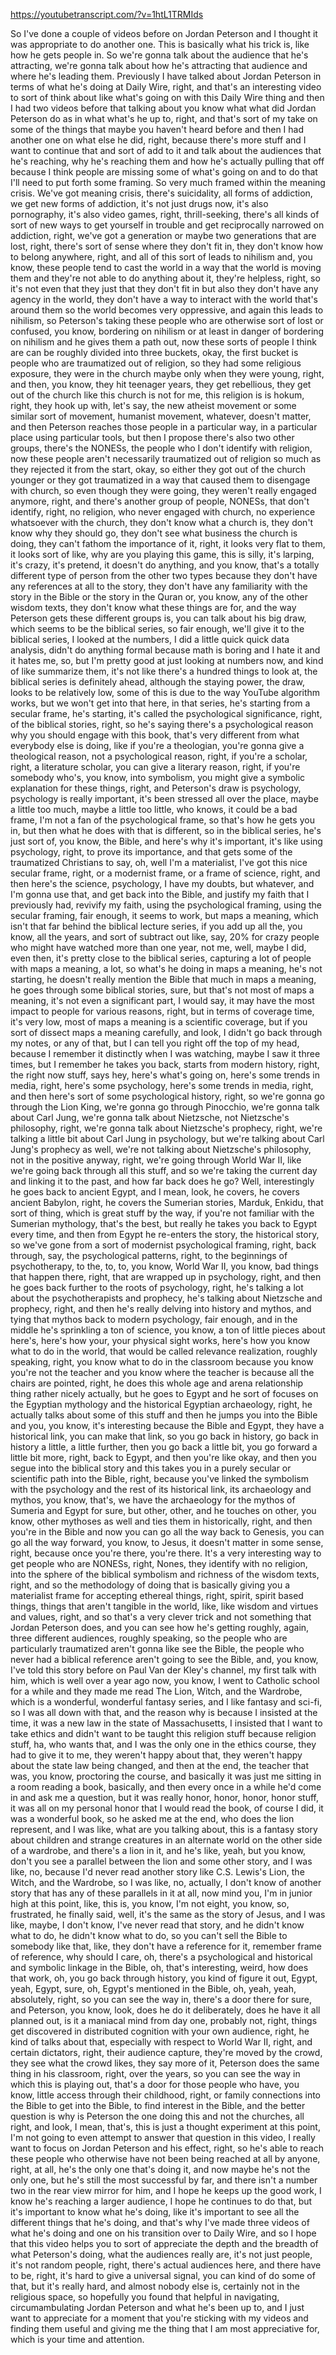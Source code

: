 https://youtubetranscript.com/?v=1htL1TRMIds

 So I've done a couple of videos before on Jordan Peterson and I thought it was appropriate to do another one. This is basically what his trick is, like how he gets people in. So we're gonna talk about the audience that he's attracting, we're gonna talk about how he's attracting that audience and where he's leading them. Previously I have talked about Jordan Peterson in terms of what he's doing at Daily Wire, right, and that's an interesting video to sort of think about like what's going on with this Daily Wire thing and then I had two videos before that talking about you know what what did Jordan Peterson do as in what what's he up to, right, and that's sort of my take on some of the things that maybe you haven't heard before and then I had another one on what else he did, right, because there's more stuff and I want to continue that and sort of add to it and talk about the audiences that he's reaching, why he's reaching them and how he's actually pulling that off because I think people are missing some of what's going on and to do that I'll need to put forth some framing. So very much framed within the meaning crisis. We've got meaning crisis, there's suicidality, all forms of addiction, we get new forms of addiction, it's not just drugs now, it's also pornography, it's also video games, right, thrill-seeking, there's all kinds of sort of new ways to get yourself in trouble and get reciprocally narrowed on addiction, right, we've got a generation or maybe two generations that are lost, right, there's sort of sense where they don't fit in, they don't know how to belong anywhere, right, and all of this sort of leads to nihilism and, you know, these people tend to cast the world in a way that the world is moving them and they're not able to do anything about it, they're helpless, right, so it's not even that they just that they don't fit in but also they don't have any agency in the world, they don't have a way to interact with the world that's around them so the world becomes very oppressive, and again this leads to nihilism, so Peterson's taking these people who are otherwise sort of lost or confused, you know, bordering on nihilism or at least in danger of bordering on nihilism and he gives them a path out, now these sorts of people I think are can be roughly divided into three buckets, okay, the first bucket is people who are traumatized out of religion, so they had some religious exposure, they were in the church maybe only when they were young, right, and then, you know, they hit teenager years, they get rebellious, they get out of the church like this church is not for me, this religion is is hokum, right, they hook up with, let's say, the new atheist movement or some similar sort of movement, humanist movement, whatever, doesn't matter, and then Peterson reaches those people in a particular way, in a particular place using particular tools, but then I propose there's also two other groups, there's the NONESs, the people who I don't identify with religion, now these people aren't necessarily traumatized out of religion so much as they rejected it from the start, okay, so either they got out of the church younger or they got traumatized in a way that caused them to disengage with church, so even though they were going, they weren't really engaged anymore, right, and there's another group of people, NONESs, that don't identify, right, no religion, who never engaged with church, no experience whatsoever with the church, they don't know what a church is, they don't know why they should go, they don't see what business the church is doing, they can't fathom the importance of it, right, it looks very flat to them, it looks sort of like, why are you playing this game, this is silly, it's larping, it's crazy, it's pretend, it doesn't do anything, and you know, that's a totally different type of person from the other two types because they don't have any references at all to the story, they don't have any familiarity with the story in the Bible or the story in the Quran or, you know, any of the other wisdom texts, they don't know what these things are for, and the way Peterson gets these different groups is, you can talk about his big draw, which seems to be the biblical series, so fair enough, we'll give it to the biblical series, I looked at the numbers, I did a little quick quick data analysis, didn't do anything formal because math is boring and I hate it and it hates me, so, but I'm pretty good at just looking at numbers now, and kind of like summarize them, it's not like there's a hundred things to look at, the biblical series is definitely ahead, although the staying power, the draw, looks to be relatively low, some of this is due to the way YouTube algorithm works, but we won't get into that here, in that series, he's starting from a secular frame, he's starting, it's called the psychological significance, right, of the biblical stories, right, so he's saying there's a psychological reason why you should engage with this book, that's very different from what everybody else is doing, like if you're a theologian, you're gonna give a theological reason, not a psychological reason, right, if you're a scholar, right, a literature scholar, you can give a literary reason, right, if you're somebody who's, you know, into symbolism, you might give a symbolic explanation for these things, right, and Peterson's draw is psychology, psychology is really important, it's been stressed all over the place, maybe a little too much, maybe a little too little, who knows, it could be a bad frame, I'm not a fan of the psychological frame, so that's how he gets you in, but then what he does with that is different, so in the biblical series, he's just sort of, you know, the Bible, and here's why it's important, it's like using psychology, right, to prove its importance, and that gets some of the traumatized Christians to say, oh, well I'm a materialist, I've got this nice secular frame, right, or a modernist frame, or a frame of science, right, and then here's the science, psychology, I have my doubts, but whatever, and I'm gonna use that, and get back into the Bible, and justify my faith that I previously had, revivify my faith, using the psychological framing, using the secular framing, fair enough, it seems to work, but maps a meaning, which isn't that far behind the biblical lecture series, if you add up all the, you know, all the years, and sort of subtract out like, say, 20% for crazy people who might have watched more than one year, not me, well, maybe I did, even then, it's pretty close to the biblical series, capturing a lot of people with maps a meaning, a lot, so what's he doing in maps a meaning, he's not starting, he doesn't really mention the Bible that much in maps a meaning, he goes through some biblical stories, sure, but that's not most of maps a meaning, it's not even a significant part, I would say, it may have the most impact to people for various reasons, right, but in terms of coverage time, it's very low, most of maps a meaning is a scientific coverage, but if you sort of dissect maps a meaning carefully, and look, I didn't go back through my notes, or any of that, but I can tell you right off the top of my head, because I remember it distinctly when I was watching, maybe I saw it three times, but I remember he takes you back, starts from modern history, right, the right now stuff, says hey, here's what's going on, here's some trends in media, right, here's some psychology, here's some trends in media, right, and then here's sort of some psychological history, right, so we're gonna go through the Lion King, we're gonna go through Pinocchio, we're gonna talk about Carl Jung, we're gonna talk about Nietzsche, not Nietzsche's philosophy, right, we're gonna talk about Nietzsche's prophecy, right, we're talking a little bit about Carl Jung in psychology, but we're talking about Carl Jung's prophecy as well, we're not talking about Nietzsche's philosophy, not in the positive anyway, right, we're going through World War II, like we're going back through all this stuff, and so we're taking the current day and linking it to the past, and how far back does he go? Well, interestingly he goes back to ancient Egypt, and I mean, look, he covers, he covers ancient Babylon, right, he covers the Sumerian stories, Marduk, Enkidu, that sort of thing, which is great stuff by the way, if you're not familiar with the Sumerian mythology, that's the best, but really he takes you back to Egypt every time, and then from Egypt he re-enters the story, the historical story, so we've gone from a sort of modernist psychological framing, right, back through, say, the psychological patterns, right, to the beginnings of psychotherapy, to the, to, to, you know, World War II, you know, bad things that happen there, right, that are wrapped up in psychology, right, and then he goes back further to the roots of psychology, right, he's talking a lot about the psychotherapists and prophecy, he's talking about Nietzsche and prophecy, right, and then he's really delving into history and mythos, and tying that mythos back to modern psychology, fair enough, and in the middle he's sprinkling a ton of science, you know, a ton of little pieces about here's, here's how your, your physical sight works, here's how you know what to do in the world, that would be called relevance realization, roughly speaking, right, you know what to do in the classroom because you know you're not the teacher and you know where the teacher is because all the chairs are pointed, right, he does this whole age and arena relationship thing rather nicely actually, but he goes to Egypt and he sort of focuses on the Egyptian mythology and the historical Egyptian archaeology, right, he actually talks about some of this stuff and then he jumps you into the Bible and you, you know, it's interesting because the Bible and Egypt, they have a historical link, you can make that link, so you go back in history, go back in history a little, a little further, then you go back a little bit, you go forward a little bit more, right, back to Egypt, and then you're like okay, and then you segue into the biblical story and this takes you in a purely secular or scientific path into the Bible, right, because you've linked the symbolism with the psychology and the rest of its historical link, its archaeology and mythos, you know, that's, we have the archaeology for the mythos of Sumeria and Egypt for sure, but other, other, and he touches on other, you know, other mythoses as well and ties them in historically, right, and then you're in the Bible and now you can go all the way back to Genesis, you can go all the way forward, you know, to Jesus, it doesn't matter in some sense, right, because once you're there, you're there. It's a very interesting way to get people who are NONESs, right, Nones, they identify with no religion, into the sphere of the biblical symbolism and richness of the wisdom texts, right, and so the methodology of doing that is basically giving you a materialist frame for accepting ethereal things, right, spirit, spirit based things, things that aren't tangible in the world, like, like wisdom and virtues and values, right, and so that's a very clever trick and not something that Jordan Peterson does, and you can see how he's getting roughly, again, three different audiences, roughly speaking, so the people who are particularly traumatized aren't gonna like see the Bible, the people who never had a biblical reference aren't going to see the Bible, and, you know, I've told this story before on Paul Van der Kley's channel, my first talk with him, which is well over a year ago now, you know, I went to Catholic school for a while and they made me read The Lion, Witch, and the Wardrobe, which is a wonderful, wonderful fantasy series, and I like fantasy and sci-fi, so I was all down with that, and the reason why is because I insisted at the time, it was a new law in the state of Massachusetts, I insisted that I want to take ethics and didn't want to be taught this religion stuff because religion stuff, ha, who wants that, and I was the only one in the ethics course, they had to give it to me, they weren't happy about that, they weren't happy about the state law being changed, and then at the end, the teacher that was, you know, proctoring the course, and basically it was just me sitting in a room reading a book, basically, and then every once in a while he'd come in and ask me a question, but it was really honor, honor, honor, honor stuff, it was all on my personal honor that I would read the book, of course I did, it was a wonderful book, so he asked me at the end, who does the lion represent, and I was like, what are you talking about, this is a fantasy story about children and strange creatures in an alternate world on the other side of a wardrobe, and there's a lion in it, and he's like, yeah, but you know, don't you see a parallel between the lion and some other story, and I was like, no, because I'd never read another story like C.S. Lewis's Lion, the Witch, and the Wardrobe, so I was like, no, actually, I don't know of another story that has any of these parallels in it at all, now mind you, I'm in junior high at this point, like, this is, you know, I'm not eight, you know, so, frustrated, he finally said, well, it's the same as the story of Jesus, and I was like, maybe, I don't know, I've never read that story, and he didn't know what to do, he didn't know what to do, so you can't sell the Bible to somebody like that, like, they don't have a reference for it, remember frame of reference, why should I care, oh, there's a psychological and historical and symbolic linkage in the Bible, oh, that's interesting, weird, how does that work, oh, you go back through history, you kind of figure it out, Egypt, yeah, Egypt, sure, oh, Egypt's mentioned in the Bible, oh, yeah, yeah, absolutely, right, so you can see the way in, there's a door there for sure, and Peterson, you know, look, does he do it deliberately, does he have it all planned out, is it a maniacal mind from day one, probably not, right, things get discovered in distributed cognition with your own audience, right, he kind of talks about that, especially with respect to World War II, right, and certain dictators, right, their audience capture, they're moved by the crowd, they see what the crowd likes, they say more of it, Peterson does the same thing in his classroom, right, over the years, so you can see the way in which this is playing out, that's a door for those people who have, you know, little access through their childhood, right, or family connections into the Bible to get into the Bible, to find interest in the Bible, and the better question is why is Peterson the one doing this and not the churches, all right, and look, I mean, that's, this is just a thought experiment at this point, I'm not going to even attempt to answer that question in this video, I really want to focus on Jordan Peterson and his effect, right, so he's able to reach these people who otherwise have not been being reached at all by anyone, right, at all, he's the only one that's doing it, and now maybe he's not the only one, but he's still the most successful by far, and there isn't a number two in the rear view mirror for him, and I hope he keeps up the good work, I know he's reaching a larger audience, I hope he continues to do that, but it's important to know what he's doing, like it's important to see all the different things that he's doing, and that's why I've made three videos of what he's doing and one on his transition over to Daily Wire, and so I hope that this video helps you to sort of appreciate the depth and the breadth of what Peterson's doing, what the audiences really are, it's not just people, it's not random people, right, there's actual audiences here, and there have to be, right, it's hard to give a universal signal, you can kind of do some of that, but it's really hard, and almost nobody else is, certainly not in the religious space, so hopefully you found that helpful in navigating, circumambulating Jordan Peterson and what he's been up to, and I just want to appreciate for a moment that you're sticking with my videos and finding them useful and giving me the thing that I am most appreciative for, which is your time and attention.